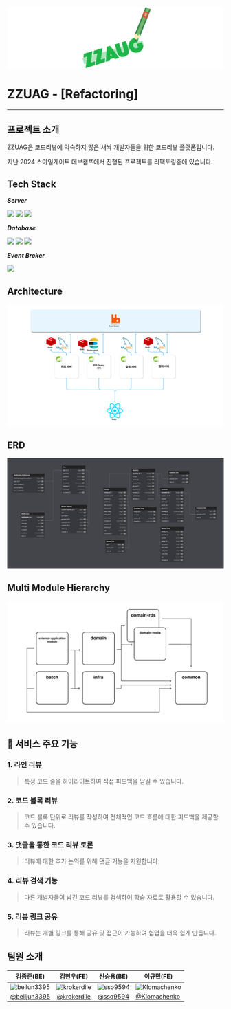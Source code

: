 ![logo](./resources/logo.jpg)

# ZZUAG - [Refactoring]

----

## 프로젝트 소개
ZZUAG은 코드리뷰에 익숙하지 않은 새싹 개발자들을 위한 코드리뷰 플랫폼입니다.

지난 2024 스마일게이트 데브캠프에서 진행된 프로젝트를 리팩토링중에 있습니다.


## Tech Stack
***Server***

<img src="https://img.shields.io/badge/java17-%23ED8B00?style=for-the-badge&logo=java17&logoColor=white"> <img src="https://img.shields.io/badge/springboot-6DB33F?style=for-the-badge&logo=springboot&logoColor=white"> <img src="https://img.shields.io/badge/gradle-02303A?style=for-the-badge&logo=gradle&logoColor=white">
<br>

***Database***

<img src="https://img.shields.io/badge/mysql-4479A1?style=for-the-badge&logo=mysql&logoColor=white"> <img src="https://img.shields.io/badge/Redis-DC382D?style=for-the-badge&logo=Redis&logoColor=white"> <img src="https://img.shields.io/badge/elasticsearch-005571?style=for-the-badge&logo=elasticsearch&logoColor=white">
<br>

***Event Broker***

<img src="https://img.shields.io/badge/rabbitmq-FF6600?style=for-the-badge&logo=rabbitmq&logoColor=white">

## Architecture
![architecture](./resources/architecture.png)

## ERD
![erd](./resources/erd.png)

## Multi Module Hierarchy
![multi-module](./resources/multimodule.png)

## 🔑 서비스 주요 기능
### 1. 라인 리뷰
   > 특정 코드 줄을 하이라이트하여 직접 피드백을 남길 수 있습니다.

### 2. 코드 블록 리뷰
   > 코드 블록 단위로 리뷰를 작성하여 전체적인 코드 흐름에 대한 피드백을 제공할 수 있습니다.

### 3. 댓글을 통한 코드 리뷰 토론
   > 리뷰에 대한 추가 논의를 위해 댓글 기능을 지원합니다.

### 4. 리뷰 검색 기능
   > 다른 개발자들이 남긴 코드 리뷰를 검색하여 학습 자료로 활용할 수 있습니다.

### 5. 리뷰 링크 공유
   > 리뷰는 개별 링크를 통해 공유 및 접근이 가능하여 협업을 더욱 쉽게 만듭니다.

## 팀원 소개

|                               김종준(BE)                                |                               김현우(FE)                               |                             신승용(BE)                              | 이규민(FE)                                                               |
|:--------------------------------------------------------------------:|:-------------------------------------------------------------------:|:----------------------------------------------------------------:|-----------------------------------------------------------------------|
| ![bellun3395](https://avatars.githubusercontent.com/u/102807742?v=4) | ![krokerdile](https://avatars.githubusercontent.com/u/39644976?v=4) | ![sso9594](https://avatars.githubusercontent.com/u/58455389?v=4) | ![Klomachenko](https://avatars.githubusercontent.com/u/102893954?v=4) |
|            [@belljun3395](https://github.com/belljun3395)            |            [@krokerdile](https://github.com/krokerdile)             |              [@sso9594](https://github.com/sso9594)              | [@Klomachenko](https://github.com/Klomachenko)                        |
